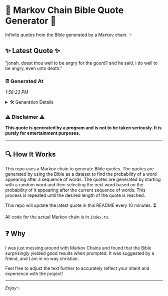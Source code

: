 # 📖 Markov Chain Bible Quote Generator 📖

Infinite quotes from the Bible generated by a Markov chain. ✨

## ✨ Latest Quote ✨
"jonah, doest thou well to be angry for the gourd? and he said, i do well to be angry, even unto death."

### ⏰ Generated At
*1:58:23 PM*

<details>
    <summary>🛠️ Generation Details</summary>
    <p>
        <strong>🌱 Seed:</strong> jonah,<br>
        <strong>🔄 Iterations:</strong> 21<br>
        <strong>📜 Context History:</strong><br>[ jonah, ]: doest<br>[ jonah,, doest ]: thou<br>[ jonah,, doest, thou ]: well<br>[ jonah,, doest, thou, well ]: to<br>[ jonah,, doest, thou, well, to ]: be<br>[ jonah,, doest, thou, well, to, be ]: angry<br>[ doest, thou, well, to, be, angry ]: for<br>[ thou, well, to, be, angry, for ]: the<br>[ well, to, be, angry, for, the ]: gourd?<br>[ to, be, angry, for, the, gourd? ]: and<br>[ be, angry, for, the, gourd?, and ]: he<br>[ angry, for, the, gourd?, and, he ]: said,<br>[ for, the, gourd?, and, he, said, ]: i<br>[ the, gourd?, and, he, said,, i ]: do<br>[ gourd?, and, he, said,, i, do ]: well<br>[ and, he, said,, i, do, well ]: to<br>[ he, said,, i, do, well, to ]: be<br>[ said,, i, do, well, to, be ]: angry,<br>[ i, do, well, to, be, angry, ]: even<br>[ do, well, to, be, angry,, even ]: unto<br>[ well, to, be, angry,, even, unto ]: death.<br>
    </p>
</details>

### ⚠️ Disclaimer ⚠️
**This quote is generated by a program and is not to be taken seriously. It is purely for entertainment purposes.**

---

## 🔍 How It Works

This repo uses a Markov chain to generate Bible quotes. The quotes are generated by using the Bible as a dataset to find the probability of a word appearing after a sequence of words. The quotes are generated by starting with a random word and then selecting the next word based on the probability of it appearing after the current sequence of words. This process is repeated until the desired length of the quote is reached.

This repo will update the latest quote in this README every 10 minutes. ⏳

All code for the actual Markov chain is in `index.ts`.

## ❓ Why

I was just messing around with Markov Chains and found that the Bible surprisingly yielded good results when prompted. 
It was suggested by a friend, and I am in no way christian.

Feel free to adjust the text further to accurately reflect your intent and experience with the project!

---

*Enjoy*✨
